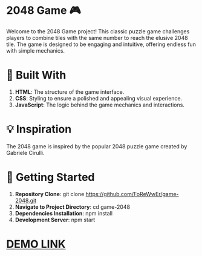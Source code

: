 # 2048 Game 🎮
Welcome to the 2048 Game project! 
This classic puzzle game challenges players to combine tiles with the same number to reach the elusive 2048 tile. 
The game is designed to be engaging and intuitive, offering endless fun with simple mechanics.

# 🌟 Built With
1) **HTML**: The structure of the game interface.
2) **CSS**: Styling to ensure a polished and appealing visual experience.
3) **JavaScript**: The logic behind the game mechanics and interactions.

# 💡 Inspiration
The 2048 game is inspired by the popular 2048 puzzle game created by Gabriele Cirulli.

# 🚀 Getting Started
1) **Repository Clone**: git clone https://github.com/FoReWwEr/game-2048.git
2) **Navigate to Project Directory**: cd game-2048
3) **Dependencies Installation**: npm install
4) **Development Server**: npm start

# [DEMO LINK](https://forewwer.github.io/game-2048/)
